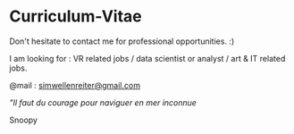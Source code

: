 # Curriculum-Vitae

Don't hesitate to contact me for professional opportunities. :)

I am looking for : VR related jobs / data scientist or analyst / art & IT related jobs.

@mail : simwellenreiter@gmail.com


*"Il faut du courage pour naviguer en mer inconnue*

Snoopy
